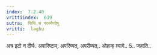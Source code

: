 ```yaml
---
index:  7.2.40
vrittiindex:  619
sutra:  सिचि च परस्मैपदेषु
vritti:  laghu 
---
```


अत्र इटो न दीर्घः. अपारिष्टाम्. अपरिष्यत्, अपरीष्यत्.. ओहाक् त्यागे.. 5.. जहाति..

